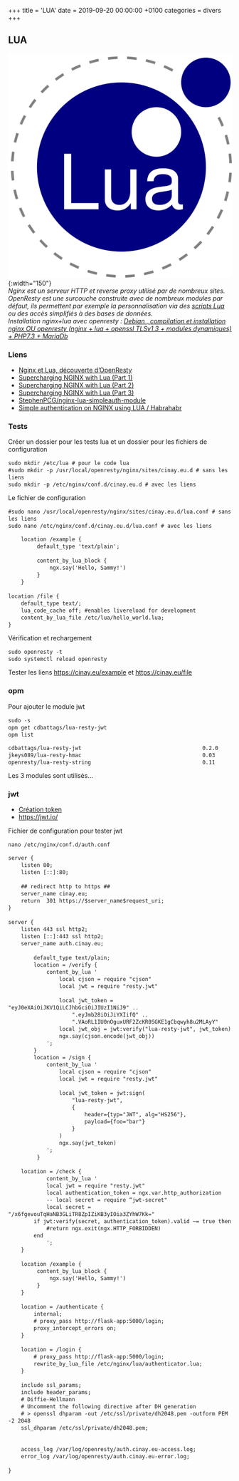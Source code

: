 +++
title = 'LUA'
date = 2019-09-20 00:00:00 +0100
categories = divers
+++
## LUA

![LUA](Lua-logo-nolabel.svg){:width="150"}    
*Nginx est un serveur HTTP et reverse proxy utilisé par de nombreux sites. OpenResty est une surcouche construite avec de nombreux modules par défaut, ils permettent par exemple la personnalisation via des <u>scripts Lua</u> ou des accès simplifiés à des bases de données.  
Installation nginx+lua avec openresty : [Debian , compilation et installation nginx OU openresty (nginx + lua + openssl TLSv1.3 + modules dynamiques) + PHP7.3 + MariaDb](/posts/Compilation-Nginx(avec-modules-dynamiques)+TLSv1.3+PHP7.3+MariaDB-sur-DebianBuster/)*

### Liens

* [Nginx et Lua, découverte d’OpenResty](https://jolicode.com/blog/nginx-et-lua-decouverte-d-openresty)
* [Supercharging NGINX with Lua (Part 1)](https://blog.cloud66.com/supercharging-nginx-with-lua/)
* [Supercharging NGINX with Lua (Part 2)](https://blog.cloud66.com/supercharging-nginx-with-lua-part-2/)
* [Supercharging NGINX with Lua (Part 3)](https://blog.cloud66.com/supercharging-nginx-with-lua-part-3/)
* [StephenPCG/nginx-lua-simpleauth-module](https://github.com/StephenPCG/nginx-lua-simpleauth-module/blob/master/README.md)
* [Simple authentication on NGINX using LUA / Habrahabr](http://www.techort.com/simple-authentication-on-nginx-using-lua-habrahabr/)

### Tests

Créer un dossier pour les tests lua et un dossier pour les fichiers de configuration

    sudo mkdir /etc/lua # pour le code lua
	#sudo mkdir -p /usr/local/openresty/nginx/sites/cinay.eu.d # sans les liens
	sudo mkdir -p /etc/nginx/conf.d/cinay.eu.d # avec les liens

Le fichier de configuration

	#sudo nano /usr/local/openresty/nginx/sites/cinay.eu.d/lua.conf # sans les liens
	sudo nano /etc/nginx/conf.d/cinay.eu.d/lua.conf # avec les liens

```
    location /example {
         default_type 'text/plain';

         content_by_lua_block {
             ngx.say('Hello, Sammy!')
         }
    }

location /file {
    default_type text/;
    lua_code_cache off; #enables livereload for development
    content_by_lua_file /etc/lua/hello_world.lua;
}
```

Vérification et  rechargement

    sudo openresty -t
    sudo systemctl reload openresty

Tester les liens https://cinay.eu/example et https://cinay.eu/file

### opm

Pour ajouter le module jwt

    sudo -s
    opm get cdbattags/lua-resty-jwt
    opm list

```
cdbattags/lua-resty-jwt                                      0.2.0
jkeys089/lua-resty-hmac                                      0.03
openresty/lua-resty-string                                   0.11
```

Les 3 modules sont utilisés...

### jwt

* [Création token](https://postgrest.org/en/v4.1/tutorials/tut1/)
* https://jwt.io/




Fichier de configuration pour tester jwt

    nano /etc/nginx/conf.d/auth.conf 

```
server {
    listen 80;
    listen [::]:80;

    ## redirect http to https ##
    server_name cinay.eu;
    return  301 https://$server_name$request_uri;
}

server {
    listen 443 ssl http2;
    listen [::]:443 ssl http2;
    server_name auth.cinay.eu;

        default_type text/plain;
        location = /verify {
            content_by_lua '
                local cjson = require "cjson"
                local jwt = require "resty.jwt"

                local jwt_token = "eyJ0eXAiOiJKV1QiLCJhbGciOiJIUzI1NiJ9" ..
                    ".eyJmb28iOiJiYXIifQ" ..
                    ".VAoRL1IU0nOguxURF2ZcKR0SGKE1gCbqwyh8u2MLAyY"
                local jwt_obj = jwt:verify("lua-resty-jwt", jwt_token)
                ngx.say(cjson.encode(jwt_obj))
            ';
        }
        location = /sign {
            content_by_lua '
                local cjson = require "cjson"
                local jwt = require "resty.jwt"

                local jwt_token = jwt:sign(
                    "lua-resty-jwt",
                    {
                        header={typ="JWT", alg="HS256"},
                        payload={foo="bar"}
                    }
                )
                ngx.say(jwt_token)
            ';
         }

    location = /check {
            content_by_lua '
            local jwt = require "resty.jwt"
            local authentication_token = ngx.var.http_authorization
            -- local secret = require “jwt-secret"
            local secret = "/x6fgevouTqHaNB3GLiTR8ZpIZiKB3yIOia3ZYhW7Kk="
		if jwt:verify(secret, authentication_token).valid ~= true then
		    #return ngx.exit(ngx.HTTP_FORBIDDEN)
		end
            ';
    }
    
    location /example {
         content_by_lua_block {
             ngx.say('Hello, Sammy!')
         }
    }

    location = /authenticate {
        internal;
        # proxy_pass http://flask-app:5000/login;
        proxy_intercept_errors on;
    }

    location = /login {
        # proxy_pass http://flask-app:5000/login;
        rewrite_by_lua_file /etc/nginx/lua/authenticator.lua;
    }

    include ssl_params;
    include header_params;
    # Diffie-Hellmann
    # Uncomment the following directive after DH generation
    # > openssl dhparam -out /etc/ssl/private/dh2048.pem -outform PEM -2 2048
    ssl_dhparam /etc/ssl/private/dh2048.pem;


    access_log /var/log/openresty/auth.cinay.eu-access.log;
    error_log /var/log/openresty/auth.cinay.eu-error.log;

}
```